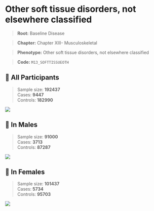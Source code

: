 # Other soft tissue disorders, not elsewhere classified

> **Root:** Baseline Disease  

> **Chapter:** Chapter XIII- Musculoskeletal  

> **Phenotype:** Other soft tissue disorders, not elsewhere classified  

> **Code:** `M13_SOFTTISSUEOTH`

## 🧪 All Participants  
> Sample size: **192437**  
> Cases: **9447**  
> Controls: **182990**
<img src="/Disease/Figures/ALL/Incidence/M13_SOFTTISSUEOTH.png"/>
<CsvTable src="/public/Disease/Data/ALL/Incidence/COX_M13_SOFTTISSUEOTH.csv" label="🔍 View full results" />

## 👨 In Males  
> Sample size: **91000**  
> Cases: **3713**  
> Controls: **87287**
<img src="/Disease/Figures/Male/Incidence/M13_SOFTTISSUEOTH.png"/>
<CsvTable src="/public/Disease/Data/Male/Incidence/COX_M13_SOFTTISSUEOTH.csv" label="🔍 View full results" />

## 👩 In Females  
> Sample size: **101437**  
> Cases: **5734**  
> Controls: **95703**
<img src="/Disease/Figures/Female/Incidence/M13_SOFTTISSUEOTH.png"/>
<CsvTable src="/public/Disease/Data/Female/Incidence/COX_M13_SOFTTISSUEOTH.csv" label="🔍 View full results" />
